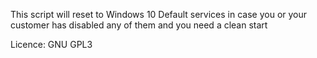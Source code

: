This script will reset to Windows 10 Default services in case you or your customer has disabled any of them and you need a clean start


Licence: GNU GPL3
